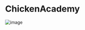 # ChickenAcademy
![image](https://user-images.githubusercontent.com/85257891/218256707-22a7e0b3-5016-460b-96a8-7cc4ee2545bc.png)
